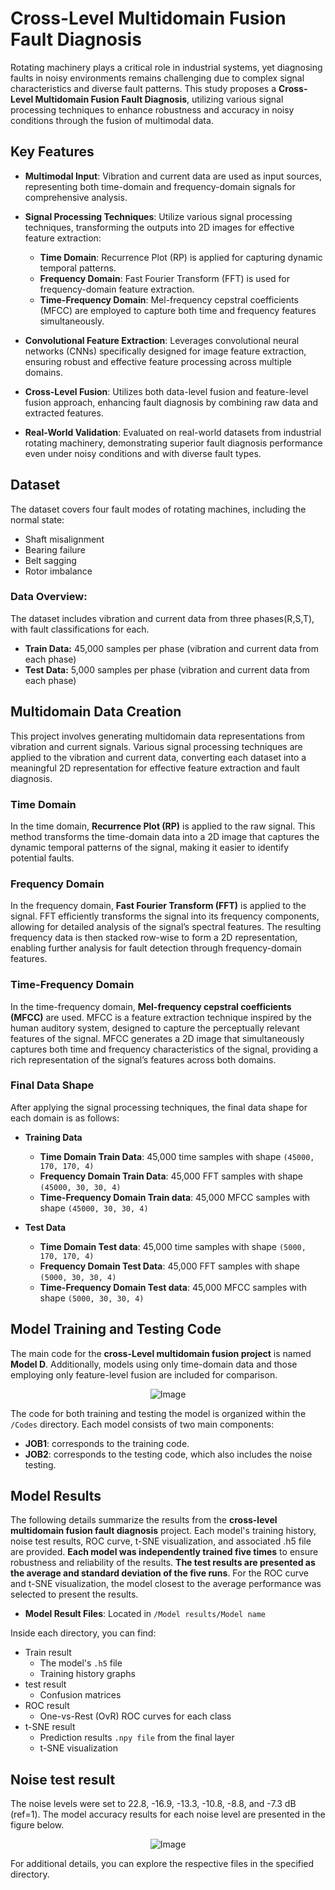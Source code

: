 # **Cross-Level Multidomain Fusion Fault Diagnosis**

Rotating machinery plays a critical role in industrial systems, yet diagnosing faults in noisy environments remains challenging due to complex signal characteristics and diverse fault patterns. This study proposes a **Cross-Level Multidomain Fusion Fault Diagnosis**, utilizing various signal processing techniques to enhance robustness and accuracy in noisy conditions through the fusion of multimodal data.

## Key Features

- **Multimodal Input**: Vibration and current data are used as input sources, representing both time-domain and frequency-domain signals for comprehensive analysis.

- **Signal Processing Techniques**: Utilize various signal processing techniques, transforming the outputs into 2D images for effective feature extraction:
  - **Time Domain**: Recurrence Plot (RP) is applied for capturing dynamic temporal patterns.
  - **Frequency Domain**: Fast Fourier Transform (FFT) is used for frequency-domain feature extraction.
  - **Time-Frequency Domain**: Mel-frequency cepstral coefficients (MFCC) are employed to capture both time and frequency features simultaneously.

- **Convolutional Feature Extraction**: Leverages convolutional neural networks (CNNs) specifically designed for image feature extraction, ensuring robust and effective feature processing across multiple domains.

- **Cross-Level Fusion**: Utilizes both data-level fusion and feature-level fusion approach, enhancing fault diagnosis by combining raw data and extracted features.

- **Real-World Validation**: Evaluated on real-world datasets from industrial rotating machinery, demonstrating superior fault diagnosis performance even under noisy conditions and with diverse fault types.

## Dataset

The dataset covers four fault modes of rotating machines, including the normal state:
- Shaft misalignment
- Bearing failure
- Belt sagging
- Rotor imbalance

### Data Overview:
The dataset includes vibration and current data from three phases(R,S,T), with fault classifications for each.

- **Train Data:** 45,000 samples per phase (vibration and current data from each phase)
- **Test Data:** 5,000 samples per phase (vibration and current data from each phase)

## Multidomain Data Creation

This project involves generating multidomain data representations from vibration and current signals. Various signal processing techniques are applied to the vibration and current data, converting each dataset into a meaningful 2D representation for effective feature extraction and fault diagnosis.

### Time Domain
In the time domain, **Recurrence Plot (RP)** is applied to the raw signal. This method transforms the time-domain data into a 2D image that captures the dynamic temporal patterns of the signal, making it easier to identify potential faults.

### Frequency Domain
In the frequency domain, **Fast Fourier Transform (FFT)** is applied to the signal. FFT efficiently transforms the signal into its frequency components, allowing for detailed analysis of the signal’s spectral features. The resulting frequency data is then stacked row-wise to form a 2D representation, enabling further analysis for fault detection through frequency-domain features.

### Time-Frequency Domain
In the time-frequency domain, **Mel-frequency cepstral coefficients (MFCC)** are used. MFCC is a feature extraction technique inspired by the human auditory system, designed to capture the perceptually relevant features of the signal. MFCC generates a 2D image that simultaneously captures both time and frequency characteristics of the signal, providing a rich representation of the signal’s features across both domains.

### Final Data Shape

After applying the signal processing techniques, the final data shape for each domain is as follows:

- **Training Data**

  - **Time Domain Train Data**: 45,000 time samples with shape  `(45000, 170, 170, 4)`
  - **Frequency Domain Train Data**: 45,000 FFT samples with shape  `(45000, 30, 30, 4)`
  - **Time-Frequency Domain Train data**: 45,000 MFCC samples with shape  `(45000, 30, 30, 4)`

- **Test Data**

  - **Time Domain Test data**: 45,000 time samples with shape  `(5000, 170, 170, 4)`
  - **Frequency Domain Test Data**: 45,000 FFT samples with shape  `(5000, 30, 30, 4)`
  - **Time-Frequency Domain Test data**: 45,000 MFCC samples with shape  `(5000, 30, 30, 4)`

 ## Model Training and Testing Code

The main code for the **cross-Level multidomain fusion project** is named **Model D**. Additionally, models using only time-domain data and those employing only feature-level fusion are included for comparison.

<p align="center">
  <img src="https://github.com/user-attachments/assets/cc052024-d72e-4eed-96cb-3c90f7fb7791" alt="Image" />
</p>

The code for both training and testing the model is organized within the `/Codes` directory. Each model consists of two main components:

- **JOB1**: corresponds to the training code.
- **JOB2**: corresponds to the testing code, which also includes the noise testing.

## Model Results
The following details summarize the results from the **cross-level multidomain fusion fault diagnosis** project. Each model's training history, noise test results, ROC curve, t-SNE visualization, and associated .h5 file are provided. **Each model was independently trained five times** to ensure robustness and reliability of the results. **The test results are presented as the average and standard deviation of the five runs**. For the ROC curve and t-SNE visualization, the model closest to the average performance was selected to present the results.

- **Model Result Files**: Located in `/Model results/Model name`

Inside each directory, you can find:
- Train result
  - The model's `.h5` file
  - Training history graphs
- test result
  - Confusion matrices
- ROC result
  - One-vs-Rest (OvR) ROC curves for each class
- t-SNE result
  - Prediction results `.npy file` from the final layer
  - t-SNE visualization

## Noise test result
The noise levels were set to 22.8, -16.9, -13.3, -10.8, -8.8, and -7.3 dB (ref=1). The model accuracy results for each noise level are presented in the figure below.

<p align="center">
  <img src="https://github.com/user-attachments/assets/9eef47ef-1849-49f8-8f75-286f8f2d5440" alt="Image" />
</p>

For additional details, you can explore the respective files in the specified directory.
